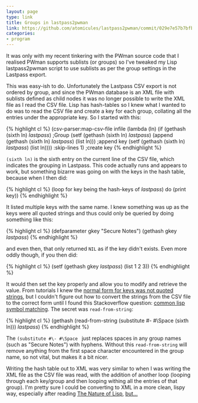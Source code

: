 ```yaml
---
layout: page
type: link
title: Groups in lastpass2pwman
link: https://github.com/atomicules/lastpass2pwman/commit/029e7e57b7bfbe81b8678cb7b37d044326a0102f
categories:
- program
---
```

It was only with my recent tinkering with the PWman source code that I realised PWman supports sublists (or groups) so I've tweaked my Lisp lastpass2pwman script to use sublists as per the group settings in the Lastpass export.

This was easy-ish to do. Unfortunately the Lastpass CSV export is not ordered by group, and since the PWman database is an XML file with sublists defined as child nodes it was no longer possible to write the XML file as I read the CSV file. Lisp has hash-tables so I knew what I wanted to do was to read the CSV file and create a key for each group, collating all the entries under the appropriate key. So I started with this:

{% highlight cl %}
(csv-parser:map-csv-file infile
	(lambda (ln)
		(if (gethash (sixth ln) *lastpass*) ;Group
			(setf
				(gethash (sixth ln) *lastpass*)
				(append (gethash (sixth ln) *lastpass*) (list ln))) ;append key
			(setf
				(gethash (sixth ln) *lastpass*)
				(list ln)))) :skip-lines 1) ;create key
{% endhighlight %}

`(sixth ln)` is the sixth entry on the current line of the CSV file, which indicates the grouping in Lastpass. This code actually runs and appears to work, but something bizarre was going on with the keys in the hash table, because when I then did:

{% highlight cl %}
(loop for key being the hash-keys of *lastpass*) do (print key))
{% endhighlight %}

It listed multiple keys with the same name. I knew something was up as the keys were all quoted strings and thus could only be queried by doing something like this:

{% highlight cl %}
(defparameter gkey "Secure Notes")
(gethash gkey *lastpass*)
{% endhighlight %}

and even then, that only returned `NIL` as if the key didn't exists. Even more oddly though, if you then did:

{% highlight cl %}
(setf (gethash gkey *lastpass*) (list 1 2 3))
{% endhighlight %}

It would then set the key properly and allow you to modify and retrieve the value. From tutorials I knew the [normal form for keys was not quoted strings](https://en.wikibooks.org/wiki/Common_Lisp/Advanced_topics/Hash_tables#Traversing_a_Hash_Table), but I couldn't figure out how to convert the strings from the CSV file to the correct form until I found this Stackoverflow question: [common lisp symbol matching](http://stackoverflow.com/questions/12420240/common-lisp-symbol-matching). The secret was `read-from-string`:

{% highlight cl %}
(gethash (read-from-string (substitute #\- #\Space (sixth ln))) *lastpass*) 
{% endhighlight %}

The `(substitute #\- #\Space ` just replaces spaces in any group names (such as "Secure Notes") with hyphens. Without this `read-from-string` will remove anything from the first space character encountered in the group name, so not vital, but makes it a bit nicer.

Writing the hash table out to XML was very similar to when I was writing the XML file as the CSV file was read, with the addition of another loop (looping through each key/group and then looping withing all the entries of that group). I'm pretty sure I could be converting to XML in a more clean, lispy way, especially after reading [The Nature of Lisp](http://www.defmacro.org/ramblings/lisp.html), [but...](https://rstat.us/updates/50b38cd71e393d000200b679)
